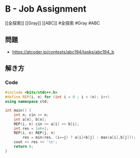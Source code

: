 # B - Job Assignment
[[全探索]] [[Gray]] [[ABC]]
#全探索 #Gray #ABC 

## 問題
- https://atcoder.jp/contests/abc194/tasks/abc194_b

## 解き方
### Code
```c++
#include <bits/stdc++.h>
#define REP(i, n) for (int i = 0 ; i < (n); i++)
using namespace std;

int main() {
	int n; cin >> n;
	int a[n], b[n];
	REP(i, n) cin >> a[i] >> b[i];
	int res = 1e6+1;
	REP(i, n) REP(j, n)
		res = min(res, (i==j) ? a[i]+b[j] : max(a[i],b[j]));
	cout << res << '\n';
	return 0;
}
```